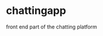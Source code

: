 # chattingapp

front end part of the chatting platform
<script src="https://kit.fontawesome.com/6478f529f2.js"
crossorigin="anonymous"><script>
